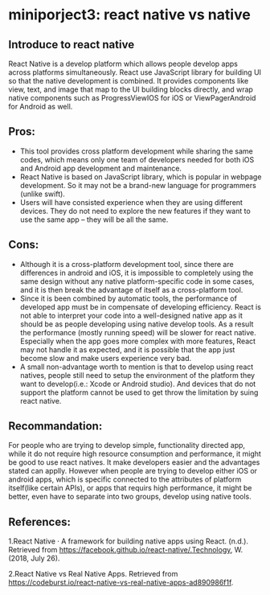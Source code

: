 # miniporject3: react native vs native
## Introduce to react native
  React Native is a develop platform which allows people develop apps across platforms simultaneously. React use JavaScript library for building UI so that the native development is combined. It provides components like view, text, and image that map to the UI building blocks directly, and wrap native components such as ProgressViewIOS for iOS or ViewPagerAndroid for Android as well.
## Pros:
  - This tool provides cross platform development while sharing the same codes, which means only one team of developers needed for both iOS and Android app development and maintenance.
  - React Native is based on JavaScript library, which is popular in webpage development. So it may not be a brand-new language for programmers (unlike swift).
  - Users will have consisted experience when they are using different devices. They do not need to explore the new features if they want to use the same app – they will be all the same.
## Cons:
  - Although it is a cross-platform development tool, since there are differences in android and iOS, it is impossible to completely using the same design without any native platform-specific code in some cases, and it is then break the advantage of itself as a cross-platform tool.
  - Since it is been combined by automatic tools, the performance of developed app must be in compensate of developing efficiency. React is not able to interpret your code into a well-designed native app as it should be as people developing using native develop tools. As a result the performance (mostly running speed) will be slower for react native. Especially when the app goes more complex with more features, React may not handle it as expected, and it is possible that the app just become slow and make users experience very bad. 
  - A small non-advantage worth to mention is that to develop using react natives, people still need to setup the environment of the platform they want to develop(i.e.: Xcode or Android studio). And devices that do not support the platform cannot be used to get throw the limitation by suing react native.

## Recommandation:
  For people who are trying to develop simple, functionality directed app, while it do not require high resource consumption and performance, it might be good to use react natives. It make developers easier and the advantages stated can applly. However when people are trying to develop either iOS or android apps, which is specific connected to the attributes of platform itself(like certain APIs), or apps that requirs high performance, it might be better, even have to separate into two groups, develop using native tools.

## References:
1.React Native · A framework for building native apps using React. (n.d.). Retrieved from https://facebook.github.io/react-native/.Technology, W. (2018, July 26).

2.React Native vs Real Native Apps. Retrieved from https://codeburst.io/react-native-vs-real-native-apps-ad890986f1f.
